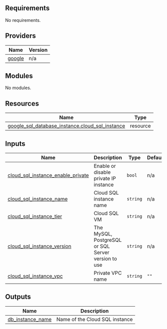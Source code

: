 <!-- BEGIN_TF_DOCS -->
## Requirements

No requirements.

## Providers

| Name | Version |
|------|---------|
| <a name="provider_google"></a> [google](#provider\_google) | n/a |

## Modules

No modules.

## Resources

| Name | Type |
|------|------|
| [google_sql_database_instance.cloud_sql_instance](https://registry.terraform.io/providers/hashicorp/google/latest/docs/resources/sql_database_instance) | resource |

## Inputs

| Name | Description | Type | Default | Required |
|------|-------------|------|---------|:--------:|
| <a name="input_cloud_sql_instance_enable_private"></a> [cloud\_sql\_instance\_enable\_private](#input\_cloud\_sql\_instance\_enable\_private) | Enable or disable private IP instance | `bool` | n/a | yes |
| <a name="input_cloud_sql_instance_name"></a> [cloud\_sql\_instance\_name](#input\_cloud\_sql\_instance\_name) | Cloud SQL instance name | `string` | n/a | yes |
| <a name="input_cloud_sql_instance_tier"></a> [cloud\_sql\_instance\_tier](#input\_cloud\_sql\_instance\_tier) | Cloud SQL VM | `string` | n/a | yes |
| <a name="input_cloud_sql_instance_version"></a> [cloud\_sql\_instance\_version](#input\_cloud\_sql\_instance\_version) | The MySQL, PostgreSQL or SQL Server version to use | `string` | n/a | yes |
| <a name="input_cloud_sql_instance_vpc"></a> [cloud\_sql\_instance\_vpc](#input\_cloud\_sql\_instance\_vpc) | Private VPC name | `string` | `""` | no |

## Outputs

| Name | Description |
|------|-------------|
| <a name="output_db_instance_name"></a> [db\_instance\_name](#output\_db\_instance\_name) | Name of the Cloud SQL instance |
<!-- END_TF_DOCS -->